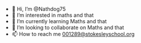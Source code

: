 - 👋 Hi, I’m @Nathdog75
- 👀 I’m interested in maths and that
- 🌱 I’m currently learning Maths and that
- 💞️ I’m looking to collaborate on Maths and that
- 📫 How to reach me 001289@stokesleyschool.org

<!---
Nathdog75/Nathdog75 is a ✨ special ✨ repository because its `README.md` (this file) appears on your GitHub profile.
You can click the Preview link to take a look at your changes.
--->
